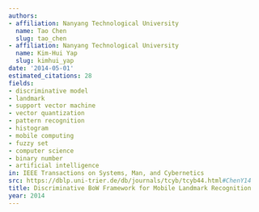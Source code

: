 ```yaml
---
authors:
- affiliation: Nanyang Technological University
  name: Tao Chen
  slug: tao_chen
- affiliation: Nanyang Technological University
  name: Kim-Hui Yap
  slug: kimhui_yap
date: '2014-05-01'
estimated_citations: 28
fields:
- discriminative model
- landmark
- support vector machine
- vector quantization
- pattern recognition
- histogram
- mobile computing
- fuzzy set
- computer science
- binary number
- artificial intelligence
in: IEEE Transactions on Systems, Man, and Cybernetics
src: https://dblp.uni-trier.de/db/journals/tcyb/tcyb44.html#ChenY14
title: Discriminative BoW Framework for Mobile Landmark Recognition
year: 2014
---
```

